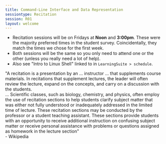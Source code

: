 ```yaml
---
title: Command-Line Interface and Data Representation
sessiontype: Recitation
session: R01
layout: welcome
---
```


* Recitation sessions will be on Fridays at **Noon** and **3:00pm**. These were the majority preferred times in the student survey. Coincidentally, they match the times we chose for the first week.
* Both sessions will be the same so you only need to attend one or the other (unless you really need a lot of help).
* Also see "Intro to Linux Shell" linked to in `LearningSuite > schedule`.

"A recitation is a presentation by an ... instructor ... that supplements course materials. In recitations that supplement lectures, the leader will often review the lecture, expand on the concepts, and carry on a discussion with the students.<br/>... Scientific classes, such as biology, chemistry, and physics, often employ the use of recitation sections to help students clarify subject matter that was either not fully understood or inadequately addressed in the limited time of lecture. These recitation sections may be conducted by the professor or a student teaching assistant. These sections provide students with an opportunity to receive additional instruction on confusing subject matter or receive personal assistance with problems or questions assigned as homework in the lecture section"<br/>- Wikipedia
